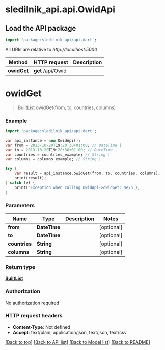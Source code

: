 # sledilnik_api.api.OwidApi

## Load the API package
```dart
import 'package:sledilnik_api/api.dart';
```

All URIs are relative to *http://localhost:5000*

Method | HTTP request | Description
------------- | ------------- | -------------
[**owidGet**](OwidApi.md#owidGet) | **get** /api/Owid | 


# **owidGet**
> BuiltList<OwidCountryDay> owidGet(from, to, countries, columns)



### Example 
```dart
import 'package:sledilnik_api/api.dart';

var api_instance = new OwidApi();
var from = 2013-10-20T19:20:30+01:00; // DateTime | 
var to = 2013-10-20T19:20:30+01:00; // DateTime | 
var countries = countries_example; // String | 
var columns = columns_example; // String | 

try { 
    var result = api_instance.owidGet(from, to, countries, columns);
    print(result);
} catch (e) {
    print('Exception when calling OwidApi->owidGet: $e\n');
}
```

### Parameters

Name | Type | Description  | Notes
------------- | ------------- | ------------- | -------------
 **from** | **DateTime**|  | [optional] 
 **to** | **DateTime**|  | [optional] 
 **countries** | **String**|  | [optional] 
 **columns** | **String**|  | [optional] 

### Return type

[**BuiltList<OwidCountryDay>**](OwidCountryDay.md)

### Authorization

No authorization required

### HTTP request headers

 - **Content-Type**: Not defined
 - **Accept**: text/plain, application/json, text/json, text/csv

[[Back to top]](#) [[Back to API list]](../README.md#documentation-for-api-endpoints) [[Back to Model list]](../README.md#documentation-for-models) [[Back to README]](../README.md)

